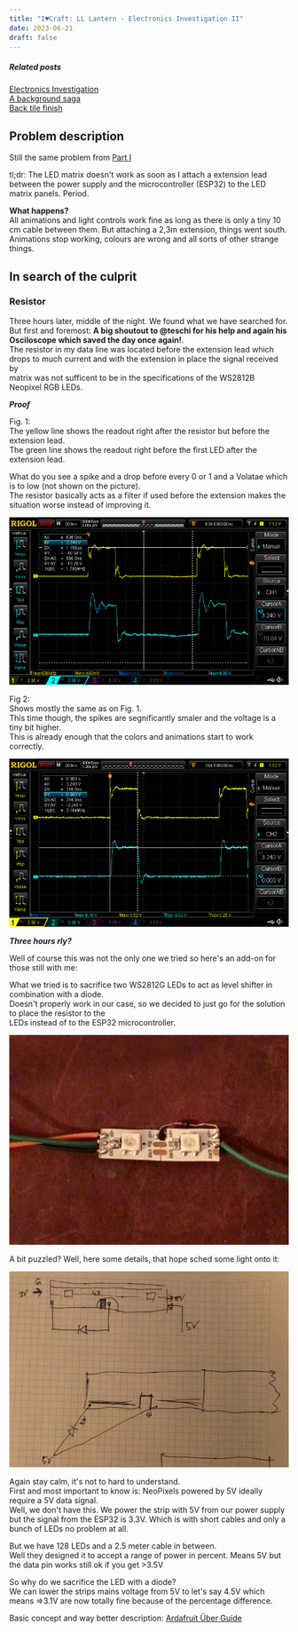 ```yaml
---
title: "I♥Craft: LL Lantern - Electronics Investigation II"
date: 2023-06-21
draft: false
---
```


##### Related posts  

[Electronics Investigation](https://clyde.crimson.space/posts/20230620/)\
[A background saga](https://clyde.crimson.space/posts/20230614/)\
[Back tile finish](https://clyde.crimson.space/posts/20230615/)

## Problem description
Still the same problem from [Part I](https://clyde.crimson.space/posts/20230620/)

tl;dr: 
The LED matrix doesn't work as soon as I attach a extension lead between the power supply and the microcontroller (ESP32) to the LED matrix panels. Period.

**What happens?**  
All animations and light controls work fine as long as there is only a tiny 10 cm cable between them. But attaching a 2,3m extension, things went south.  
Animations stop working, colours are wrong and all sorts of other strange things.

## In search of the culprit


### Resistor

Three hours later, middle of the night. We found what we have searched for.  
But first and foremost: **A big shoutout to @teschi for his help and again his Osciloscope which saved the day once again!**.  
The resistor in my data line was located before the extension lead which drops to much current and with the extension in place the signal received by  
matrix was not sufficent to be in the specifications of the WS2812B Neopixel RGB LEDs.


***Proof***

Fig. 1:   
The yellow line shows the readout right after the resistor but before the extension lead.  
The green line shows the readout right before the first LED after the extension lead.

What do you see a spike and a drop before every 0 or 1 and a Volatae which is to low (not shown on the picture).  
The resistor basically acts as a filter if used before the extension makes the situation worse instead of improving it.

![Osciloscope readout 1](/assets/pix/LLL_Oszi_1.png) 

Fig 2:  
Shows mostly the same as on Fig. 1.  
This time though, the spikes are segnificantly smaler and the voltage is a tiny bit higher.   
This is already enough that the colors and animations start to work correctly.  

![Osciloscope readout 2](/assets/pix/LLL_Oszi_2.png) 


***Three hours rly?***

Well of course this was not the only one we tried so here's an add-on for those still with me:  

What we tried is to sacrifice two WS2812G LEDs to act as level shifter in combination with a diode.  
Doesn't properly work in our case, so we decided to just go for the solution to place the resistor to the   
LEDs instead of to the ESP32 microcontroller. 


![Level Shifter Replacement](/assets/pix/LLL_LevelShifterLED.JPG) 

A bit puzzled? Well, here some details, that hope sched some light onto it:

![Level Shifter Replacement](/assets/pix/LLL_LevelShifterExplained.JPG)  


Again stay calm, it's not to hard to understand.  
First and most important to know is: NeoPixels powered by 5V ideally require a 5V data signal.  
Well, we don't have this. We power the strip with 5V from our power supply but the signal from the ESP32 is 3.3V.
Which is with short cables and only a bunch of LEDs no problem at all.

But we have 128 LEDs and a 2.5 meter cable in between.  
Well they designed it to accept a range of power in percent. Means 5V but the data pin works still ok if you get >3.5V

So why do we sacrifice the LED with a diode?  
We can lower the strips mains voltage from 5V to let's say 4.5V which means =>3.1V are now totally fine because of the 
percentage difference.

Basic concept and way better description: 
[Ardafruit Über Guide](https://hackaday.com/2017/01/20/cheating-at-5v-ws2812-control-to-use-a-3-3v-data-line/)